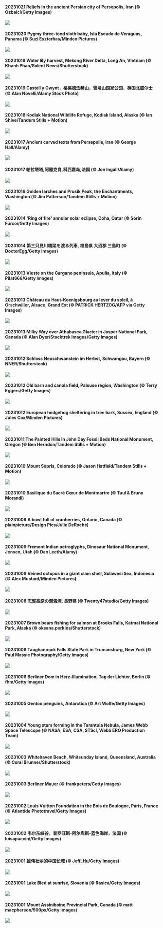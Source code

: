 #### 20231021 Reliefs in the ancient Persian city of Persepolis, Iran (© Ozbalci/Getty Images)

![](20231021_PersepolisRelief_1920x1080.jpg)

#### 20231020 Pygmy three-toed sloth baby, Isla Escudo de Veraguas, Panama (© Suzi Eszterhas/Minden Pictures)

![](20231020_PygmySloth_1920x1080.jpg)

#### 20231019 Water lily harvest, Mekong River Delta, Long An, Vietnam (© Khanh Phan/Solent News/Shutterstock)

![](20231019_WaterLilyVietnam_1920x1080.jpg)

#### 20231019 Castell y Gwynt，格莱德法赫山，雪墩山国家公园，英国北威尔士 (© Alan Novelli/Alamy Stock Photo)

![](20231019_CastellyGwyntUK_1920x1080.jpg)

#### 20231018 Kodiak National Wildlife Refuge, Kodiak Island, Alaska (© Ian Shive/Tandem Stills + Motion)

![](20231018_KodiakAlaska_1920x1080.jpg)

#### 20231017 Ancient carved texts from Persepolis, Iran (© George Hall/Alamy)

![](20231017_SpreadsheetDay_1920x1080.jpg)

#### 20231017 帕拉塔塔,阿雅克肖,科西嘉岛,法国 (© Jon Ingall/Alamy)

![](20231017_GenoeseTower_1920x1080.jpg)

#### 20231016 Golden larches and Prusik Peak, the Enchantments, Washington (© Jim Patterson/Tandem Stills + Motion)

![](20231016_GoldenEnchantments_1920x1080.jpg)

#### 20231014 'Ring of fire' annular solar eclipse, Doha, Qatar (© Sorin Furcoi/Getty Images)

![](20231014_RingEclipse_1920x1080.jpg)

#### 20231014 第三只見川橋梁を渡る列車, 福島県 大沼郡 三島町 (© DoctorEgg/Getty Images)

![](20231014_RailwayDay_1920x1080.jpg)

#### 20231013 Vieste on the Gargano peninsula, Apulia, Italy (© Pilat666/Getty Images)

![](20231013_ViesteItaly_1920x1080.jpg)

#### 20231013 Château du Haut-Koenigsbourg au lever du soleil, à Orschwiller, Alsace, Grand Est (© PATRICK HERTZOG/AFP via Getty Images)

![](20231013_KoenigsbourgCastle_1920x1080.jpg)

#### 20231013 Milky Way over Athabasca Glacier in Jasper National Park, Canada (© Alan Dyer/Stocktrek Images/Getty Images)

![](20231013_JasperDarkSky_1920x1080.jpg)

#### 20231012 Schloss Neuschwanstein im Herbst, Schwangau, Bayern (© NNER/Shutterstock)

![](20231012_NeuschwansteinCastle_1920x1080.jpg)

#### 20231012 Old barn and canola field, Palouse region, Washington (© Terry Eggers/Getty Images)

![](20231012_IdahoBarn_1920x1080.jpg)

#### 20231012 European hedgehog sheltering in tree bark, Sussex, England (© Jules Cox/Minden Pictures)

![](20231012_AutumnHedgehog_1920x1080.jpg)

#### 20231011 The Painted Hills in John Day Fossil Beds National Monument, Oregon (© Ben Herndon/Tandem Stills + Motion)

![](20231011_JohnDayFossil_1920x1080.jpg)

#### 20231010 Mount Sopris, Colorado (© Jason Hatfield/Tandem Stills + Motion)

![](20231010_SoprisSunrise_1920x1080.jpg)

#### 20231010 Basilique du Sacré Cœur de Montmartre (© Tuul & Bruno Morandi)

![](20231010_MontmartreHarvest_1920x1080.jpg)

#### 20231009 A bowl full of cranberries, Ontario, Canada (© plainpicture/Design Pics/Julie DeRoche)

![](20231009_ThanksgivingDay_1920x1080.jpg)

#### 20231009 Fremont Indian petroglyphs, Dinosaur National Monument, Jensen, Utah (© Dan Leeth/Alamy)

![](20231009_FremontPetroglyph_1920x1080.jpg)

#### 20231008 Veined octopus in a giant clam shell, Sulawesi Sea, Indonesia (© Alex Mustard/Minden Pictures)

![](20231008_OctoClam_1920x1080.jpg)

#### 20231008 志賀高原の澗満滝, 長野県 (© Twenty47studio/Getty Images)

![](20231008_Hanlu_1920x1080.jpg)

#### 20231007 Brown bears fishing for salmon at Brooks Falls, Katmai National Park, Alaska (© oksana.perkins/Shutterstock)

![](20231007_GrizzlyFalls_1920x1080.jpg)

#### 20231006 Taughannock Falls State Park in Trumansburg, New York (© Paul Massie Photography/Getty Images)

![](20231006_TaughannockFalls_1920x1080.jpg)

#### 20231006 Berliner Dom in Herz-Illumination, Tag der Lichter, Berlin (© fhm/Getty Images)

![](20231006_CathedralHeartLight_1920x1080.jpg)

#### 20231005 Gentoo penguins, Antarctica (© Art Wolfe/Getty Images)

![](20231005_GentooJump_1920x1080.jpg)

#### 20231004 Young stars forming in the Tarantula Nebula, James Webb Space Telescope (© NASA, ESA, CSA, STScI, Webb ERO Production Team)

![](20231004_TarantulaNebula_1920x1080.jpg)

#### 20231003 Whitehaven Beach, Whitsunday Island, Queensland, Australia (© Coral Brunner/Shutterstock)

![](20231003_WhitsundaySwirl_1920x1080.jpg)

#### 20231003 Berliner Mauer (© frankpeters/Getty Images)

![](20231003_GermanFlagWall_1920x1080.jpg)

#### 20231002 Louis Vuitton Foundation in the Bois de Boulogne, Paris, France (© Atlantide Phototravel/Getty Images)

![](20231002_VuittonFoundation_1920x1080.jpg)

#### 20231002 韦尔东峡谷，普罗旺斯-阿尔卑斯-蓝色海岸，法国 (© luisapuccini/Getty Images)

![](20231002_VerdonCanyon_1920x1080.jpg)

#### 20231001 雄伟壮丽的中国长城 (© Jeff_Hu/Getty Images)

![](20231001_NationalDay_1920x1080.jpg)

#### 20231001 Lake Bled at sunrise, Slovenia (© Rasica/Getty Images)

![](20231001_LakeBledSunrise_1920x1080.jpg)

#### 20231001 Mount Assiniboine Provincial Park, Canada (© matt macpherson/500px/Getty Images)

![](20231001_AssiniboineProvincialPark_1920x1080.jpg)

